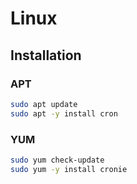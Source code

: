 # Linux

## Installation

### APT

```sh
sudo apt update
sudo apt -y install cron
```

### YUM

```sh
sudo yum check-update
sudo yum -y install cronie
```
